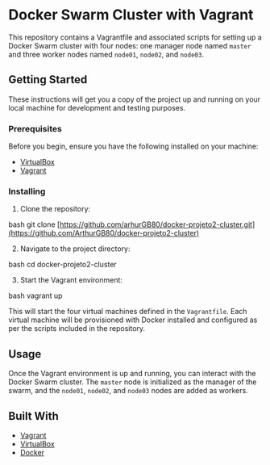 # Docker Swarm Cluster with Vagrant

This repository contains a Vagrantfile and associated scripts for setting up a Docker Swarm cluster with four nodes: one manager node named `master` and three worker nodes named `node01`, `node02`, and `node03`.

## Getting Started

These instructions will get you a copy of the project up and running on your local machine for development and testing purposes.

### Prerequisites

Before you begin, ensure you have the following installed on your machine:

- [VirtualBox](https://www.virtualbox.org/)
- [Vagrant](https://www.vagrantup.com/)

### Installing

1. Clone the repository:

bash git clone [https://github.com/arhurGB80/docker-projeto2-cluster.git](https://github.com/ArthurGB80/docker-projeto2-cluster)

2. Navigate to the project directory:

bash cd docker-projeto2-cluster

3. Start the Vagrant environment:

bash vagrant up

This will start the four virtual machines defined in the `Vagrantfile`. Each virtual machine will be provisioned with Docker installed and configured as per the scripts included in the repository.

## Usage

Once the Vagrant environment is up and running, you can interact with the Docker Swarm cluster. The `master` node is initialized as the manager of the swarm, and the `node01`, `node02`, and `node03` nodes are added as workers.

## Built With

- [Vagrant](https://www.vagrantup.com/)
- [VirtualBox](https://www.virtualbox.org/)
- [Docker](https://www.docker.com/)
